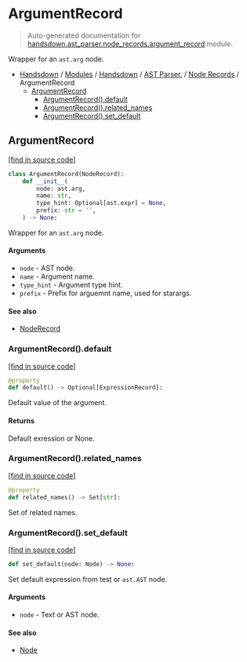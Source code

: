 # ArgumentRecord

> Auto-generated documentation for [handsdown.ast_parser.node_records.argument_record](https://github.com/vemel/handsdown/blob/master/handsdown/ast_parser/node_records/argument_record.py) module.

Wrapper for an `ast.arg` node.

- [Handsdown](../../../README.md#-handsdown---python-documentation-generator) / [Modules](../../../MODULES.md#modules) / [Handsdown](../../index.md#handsdown) / [AST Parser.](../index.md#ast-parser) / [Node Records](index.md#node-records) / ArgumentRecord
    - [ArgumentRecord](#argumentrecord)
        - [ArgumentRecord().default](#argumentrecorddefault)
        - [ArgumentRecord().related_names](#argumentrecordrelated_names)
        - [ArgumentRecord().set_default](#argumentrecordset_default)

## ArgumentRecord

[[find in source code]](https://github.com/vemel/handsdown/blob/master/handsdown/ast_parser/node_records/argument_record.py#L13)

```python
class ArgumentRecord(NodeRecord):
    def __init__(
        node: ast.arg,
        name: str,
        type_hint: Optional[ast.expr] = None,
        prefix: str = '',
    ) -> None:
```

Wrapper for an `ast.arg` node.

#### Arguments

- `node` - AST node.
- `name` - Argument name.
- `type_hint` - Argument type hint.
- `prefix` - Prefix for arguemnt name, used for starargs.

#### See also

- [NodeRecord](node_record.md#noderecord)

### ArgumentRecord().default

[[find in source code]](https://github.com/vemel/handsdown/blob/master/handsdown/ast_parser/node_records/argument_record.py#L39)

```python
@property
def default() -> Optional[ExpressionRecord]:
```

Default value of the argument.

#### Returns

Default exression or None.

### ArgumentRecord().related_names

[[find in source code]](https://github.com/vemel/handsdown/blob/master/handsdown/ast_parser/node_records/argument_record.py#L61)

```python
@property
def related_names() -> Set[str]:
```

Set of related names.

### ArgumentRecord().set_default

[[find in source code]](https://github.com/vemel/handsdown/blob/master/handsdown/ast_parser/node_records/argument_record.py#L49)

```python
def set_default(node: Node) -> None:
```

Set default expression from test or `ast.AST` node.

#### Arguments

- `node` - Text or AST node.

#### See also

- [Node](../type_defs.md#node)
